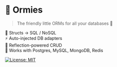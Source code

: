 # 🐣 Ormies

> The friendly little ORMs for all your databases 💚

🧱 Structs → SQL / NoSQL  
⚡️ Auto-injected DB adapters  
🧠 Reflection-powered CRUD  
🌈 Works with Postgres, MySQL, MongoDB, Redis

[![License: MIT](https://img.shields.io/badge/License-MIT-yellow.svg)](./LICENSE)
